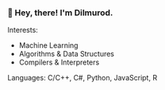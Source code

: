 ### 👋 Hey, there! I'm Dilmurod.

Interests:
- Machine Learning
- Algorithms & Data Structures
- Compilers & Interpreters

Languages: C/C++, C#, Python, JavaScript, R
